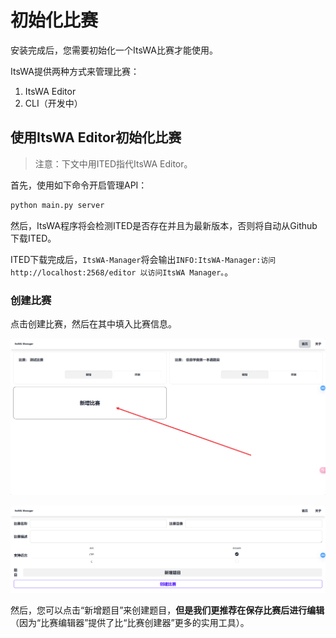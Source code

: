 # 初始化比赛

安装完成后，您需要初始化一个ItsWA比赛才能使用。

ItsWA提供两种方式来管理比赛：

1. ItsWA Editor
2. CLI（开发中）

## 使用ItsWA Editor初始化比赛

> 注意：下文中用ITED指代ItsWA Editor。

首先，使用如下命令开启管理API：

```bash
python main.py server
```

然后，ItsWA程序将会检测ITED是否存在并且为最新版本，否则将自动从Github下载ITED。

ITED下载完成后，`ItsWA-Manager`将会输出`INFO:ItsWA-Manager:访问 http://localhost:2568/editor 以访问ItsWA Manager。`。

### 创建比赛

点击创建比赛，然后在其中填入比赛信息。

![image-20240410234715298](./init-contest.assets/image-20240410234715298.png)

![image-20240410234802937](./init-contest.assets/image-20240410234802937.png)

然后，您可以点击“新增题目”来创建题目，**但是我们更推荐在保存比赛后进行编辑**（因为“比赛编辑器”提供了比“比赛创建器”更多的实用工具）。

